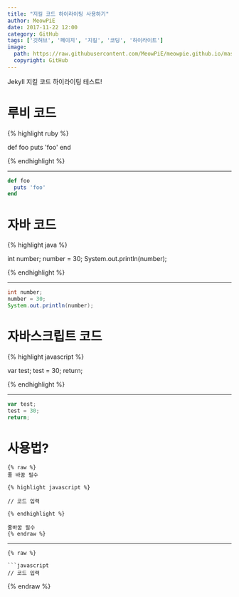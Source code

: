 ```yaml
---
title: "지킬 코드 하이라이팅 사용하기"
author: MeowPiE
date: 2017-11-22 12:00
category: GitHub
tags: ['깃허브', '페이지', '지킬', '코딩', '하이라이트']
image:
  path: https://raw.githubusercontent.com/MeowPiE/meowpie.github.io/master/assets/img/octocat.png
  copyright: GitHub
---
```


Jekyll 지킬 코드 하이라이팅 테스트!

# 루비 코드

{% highlight ruby %}

def foo
  puts 'foo'
end

{% endhighlight %}

---

```ruby
def foo
  puts 'foo'
end
```

# 자바 코드

{% highlight java %}

int number;
number = 30;
System.out.println(number);

{% endhighlight %}

---

```java
int number;
number = 30;
System.out.println(number);
```

# 자바스크립트 코드

{% highlight javascript %}

var test;
test = 30;
return;

{% endhighlight %}

---

```javascript
var test;
test = 30;
return;
```

# 사용법?

```
{% raw %}
줄 바꿈 필수

{% highlight javascript %}

// 코드 입력

{% endhighlight %}

줄바꿈 필수
{% endraw %}
```

---

```
{% raw %}

```javascript
// 코드 입력
```

{% endraw %}
```
